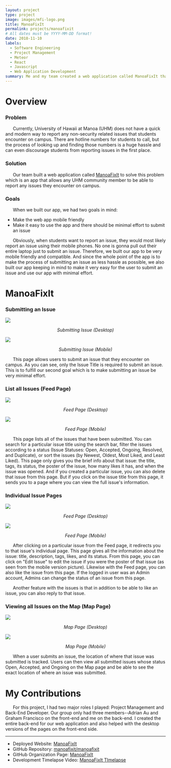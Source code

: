 ```yaml
---
layout: project
type: project
image: images/mfi-logo.png
title: ManoaFixIt
permalink: projects/manoafixit
# All dates must be YYYY-MM-DD format!
date: 2018-11-10
labels:
  - Software Engineering
  - Project Management
  - Meteor
  - React
  - Javascript
  - Web Application Development
summary: Me and my team created a web application called ManoaFixIt that aims to provide UHM community members a modern way to report non-security related issues.
---
```

# Overview

### Problem
&nbsp;&nbsp;&nbsp;&nbsp;&nbsp;&nbsp;Currently, University of Hawaii at Manoa (UHM) does not have a quick and modern way to report any non-security related issues that students encounter on campus. There are hotline numbers for students to call, but the process of looking up and finding those numbers is a huge hassle and can even discourage students from reporting issues in the first place.

### Solution
&nbsp;&nbsp;&nbsp;&nbsp;&nbsp;&nbsp;Our team built a web application called [ManoaFixIt](https://manoafixit.meteorapp.com/#/) to solve this problem which is an app that allows any UHM community member to be able to report any issues they encounter on campus.

### Goals
&nbsp;&nbsp;&nbsp;&nbsp;&nbsp;&nbsp;When we built our app, we had two goals in mind:
* Make the web app mobile friendly
* Make it easy to use the app and there should be minimal effort to submit an issue

&nbsp;&nbsp;&nbsp;&nbsp;&nbsp;&nbsp;Obviously, when students want to report an issue, they would most likely report an issue using their mobile phones. No one is gonna pull out their entire laptop just to submit an issue. Therefore, we built our app to be very mobile friendly and compatible. And since the whole point of the app is to make the process of submitting an issue as less hassle as possible, we also built our app keeping in mind to make it very easy for the user to submit an issue and use our app with minimal effort.

# ManoaFixIt

### Submitting an Issue

<img class="ui image centered" src="../images/manoafixit1.png">
<p align="center"><i> Submitting Issue (Desktop) </i></p>

<img class="ui image centered" src="../images/manoafixit2.png">
<p align="center"><i> Submitting Issue (Mobile) </i></p>

&nbsp;&nbsp;&nbsp;&nbsp;&nbsp;&nbsp;This page allows users to submit an issue that they encounter on campus. As you can see, only the Issue Title is required to submit an issue. This is to fulfill our second goal which is to make submitting an issue be very minimal effort.

### List all Issues (Feed Page)

<img class="ui image centered" src="../images/manoafixit3.png">
<p align="center"><i> Feed Page (Desktop) </i></p>

<img class="ui image centered" src="../images/manoafixit4.png">
<p align="center"><i> Feed Page (Mobile) </i></p>

&nbsp;&nbsp;&nbsp;&nbsp;&nbsp;&nbsp;This page lists all of the issues that have been submitted. You can search for a particular issue title using the search bar, filter the issues according to a status (Issue Statuses: Open, Accepted, Ongoing, Resolved, and Duplicate), or sort the issues (by Newest, Oldest, Most Liked, and Least Liked). This page only gives you the brief info about that issue: the title, tags, its status, the poster of the issue, how many likes it has, and when the issue was opened. And if you created a particular issue, you can also delete that issue from this page. But if you click on the issue title from this page, it sends you to a page where you can view the full issue's information.

### Individual Issue Pages

<img class="ui image centered" src="../images/manoafixit7.png">
<p align="center"><i> Feed Page (Desktop) </i></p>

<img class="ui image centered" src="../images/manoafixit8.png">
<p align="center"><i> Feed Page (Mobile) </i></p>

&nbsp;&nbsp;&nbsp;&nbsp;&nbsp;&nbsp;After clicking on a particular issue from the Feed page, it redirects you to that issue's individual page. This page gives all the information about the issue: title, description, tags, likes, and its status. From this page, you can click on "Edit Issue" to edit the issue if you were the poster of that issue (as seen from the mobile version picture). Likewise with the Feed page, you can also like the issue from this page. If the logged in user was an Admin account, Admins can change the status of an issue from this page.

&nbsp;&nbsp;&nbsp;&nbsp;&nbsp;&nbsp;Another feature with the issues is that in addition to be able to like an issue, you can also reply to that issue.

### Viewing all Issues on the Map (Map Page)

<img class="ui image centered" src="../images/manoafixit5.png">
<p align="center"><i> Map Page (Desktop) </i></p>

<img class="ui image centered" src="../images/manoafixit6.png">
<p align="center"><i> Map Page (Mobile) </i></p>

&nbsp;&nbsp;&nbsp;&nbsp;&nbsp;&nbsp;When a user submits an issue, the location of where that issue was submitted is tracked. Users can then view all submitted issues whose status Open, Accepted, and Ongoing on the Map page and be able to see the exact location of where an issue was submitted.

# My Contributions

&nbsp;&nbsp;&nbsp;&nbsp;&nbsp;&nbsp;For this project, I had two major roles I played: Project Management and Back-End Developer. Our group only had three members--Adrian Au and Graham Francisco on the front-end and me on the back-end. I created the entire back-end for our web application and also helped with the desktop versions of the pages on the front-end side.

---
* Deployed Website: [ManoaFixIt](https://manoafixit.meteorapp.com/)
* GitHub Repository: <a href="https://github.com/manoafixit/manoafixit"><i class="large github icon"></i>manoafixit/manoafixit</a>
* GitHub Organization Page: <a href="https://github.com/manoafixit/manoafixit.github.io"><i class="large github alternate icon"></i>ManoaFixIt</a>
* Development Timelapse Video: <a href="https://youtu.be/0p8vGvEfy8M">ManoaFixIt TImelapse</a>



